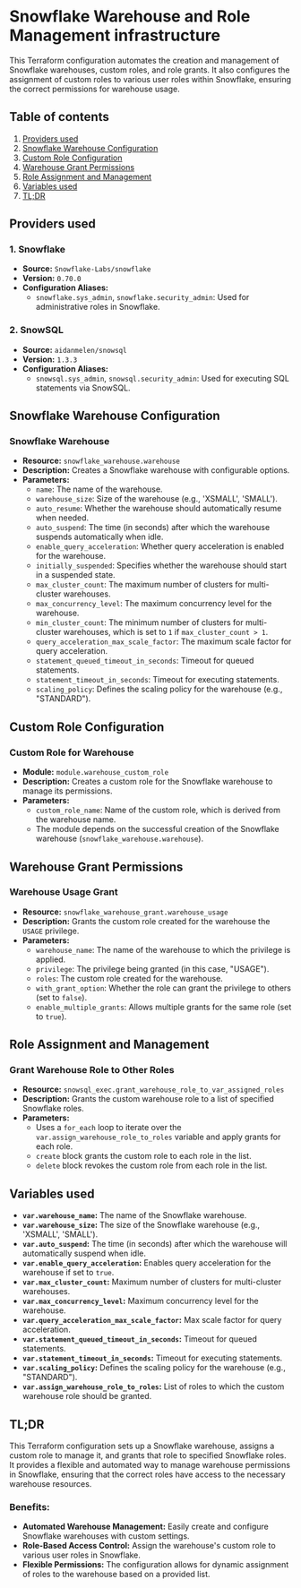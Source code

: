# Snowflake Warehouse and Role Management infrastructure

This Terraform configuration automates the creation and management of Snowflake warehouses, custom roles, and role grants. It also configures the assignment of custom roles to various user roles within Snowflake, ensuring the correct permissions for warehouse usage.

## Table of contents

1. [Providers used](#providers-used)
2. [Snowflake Warehouse Configuration](#snowflake-warehouse-configuration)
3. [Custom Role Configuration](#custom-role-configuration)
4. [Warehouse Grant Permissions](#warehouse-grant-permissions)
5. [Role Assignment and Management](#role-assignment-and-management)
6. [Variables used](#variables-used)
7. [TL;DR](#tldr)

## Providers used

### 1. Snowflake
- **Source:** `Snowflake-Labs/snowflake`
- **Version:** `0.70.0`
- **Configuration Aliases:**
  - `snowflake.sys_admin`, `snowflake.security_admin`: Used for administrative roles in Snowflake.

### 2. SnowSQL
- **Source:** `aidanmelen/snowsql`
- **Version:** `1.3.3`
- **Configuration Aliases:**
  - `snowsql.sys_admin`, `snowsql.security_admin`: Used for executing SQL statements via SnowSQL.

## Snowflake Warehouse Configuration

### Snowflake Warehouse

- **Resource:** `snowflake_warehouse.warehouse`
- **Description:** Creates a Snowflake warehouse with configurable options.
- **Parameters:**
  - `name`: The name of the warehouse.
  - `warehouse_size`: Size of the warehouse (e.g., 'XSMALL', 'SMALL').
  - `auto_resume`: Whether the warehouse should automatically resume when needed.
  - `auto_suspend`: The time (in seconds) after which the warehouse suspends automatically when idle.
  - `enable_query_acceleration`: Whether query acceleration is enabled for the warehouse.
  - `initially_suspended`: Specifies whether the warehouse should start in a suspended state.
  - `max_cluster_count`: The maximum number of clusters for multi-cluster warehouses.
  - `max_concurrency_level`: The maximum concurrency level for the warehouse.
  - `min_cluster_count`: The minimum number of clusters for multi-cluster warehouses, which is set to `1` if `max_cluster_count > 1`.
  - `query_acceleration_max_scale_factor`: The maximum scale factor for query acceleration.
  - `statement_queued_timeout_in_seconds`: Timeout for queued statements.
  - `statement_timeout_in_seconds`: Timeout for executing statements.
  - `scaling_policy`: Defines the scaling policy for the warehouse (e.g., "STANDARD").

## Custom Role Configuration

### Custom Role for Warehouse

- **Module:** `module.warehouse_custom_role`
- **Description:** Creates a custom role for the Snowflake warehouse to manage its permissions.
- **Parameters:**
  - `custom_role_name`: Name of the custom role, which is derived from the warehouse name.
  - The module depends on the successful creation of the Snowflake warehouse (`snowflake_warehouse.warehouse`).

## Warehouse Grant Permissions

### Warehouse Usage Grant

- **Resource:** `snowflake_warehouse_grant.warehouse_usage`
- **Description:** Grants the custom role created for the warehouse the `USAGE` privilege.
- **Parameters:**
  - `warehouse_name`: The name of the warehouse to which the privilege is applied.
  - `privilege`: The privilege being granted (in this case, "USAGE").
  - `roles`: The custom role created for the warehouse.
  - `with_grant_option`: Whether the role can grant the privilege to others (set to `false`).
  - `enable_multiple_grants`: Allows multiple grants for the same role (set to `true`).

## Role Assignment and Management

### Grant Warehouse Role to Other Roles

- **Resource:** `snowsql_exec.grant_warehouse_role_to_var_assigned_roles`
- **Description:** Grants the custom warehouse role to a list of specified Snowflake roles.
- **Parameters:**
  - Uses a `for_each` loop to iterate over the `var.assign_warehouse_role_to_roles` variable and apply grants for each role.
  - `create` block grants the custom role to each role in the list.
  - `delete` block revokes the custom role from each role in the list.

## Variables used

- **`var.warehouse_name`:** The name of the Snowflake warehouse.
- **`var.warehouse_size`:** The size of the Snowflake warehouse (e.g., 'XSMALL', 'SMALL').
- **`var.auto_suspend`:** The time (in seconds) after which the warehouse will automatically suspend when idle.
- **`var.enable_query_acceleration`:** Enables query acceleration for the warehouse if set to `true`.
- **`var.max_cluster_count`:** Maximum number of clusters for multi-cluster warehouses.
- **`var.max_concurrency_level`:** Maximum concurrency level for the warehouse.
- **`var.query_acceleration_max_scale_factor`:** Max scale factor for query acceleration.
- **`var.statement_queued_timeout_in_seconds`:** Timeout for queued statements.
- **`var.statement_timeout_in_seconds`:** Timeout for executing statements.
- **`var.scaling_policy`:** Defines the scaling policy for the warehouse (e.g., "STANDARD").
- **`var.assign_warehouse_role_to_roles`:** List of roles to which the custom warehouse role should be granted.

## TL;DR

This Terraform configuration sets up a Snowflake warehouse, assigns a custom role to manage it, and grants that role to specified Snowflake roles. It provides a flexible and automated way to manage warehouse permissions in Snowflake, ensuring that the correct roles have access to the necessary warehouse resources.

### Benefits:
- **Automated Warehouse Management:** Easily create and configure Snowflake warehouses with custom settings.
- **Role-Based Access Control:** Assign the warehouse's custom role to various user roles in Snowflake.
- **Flexible Permissions:** The configuration allows for dynamic assignment of roles to the warehouse based on a provided list.
